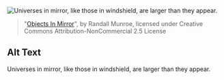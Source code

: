 ![Universes in mirror, like those in windshield, are larger than they appear.](https://imgs.xkcd.com/comics/objects_in_mirror.png)
> "[Objects In Mirror](https://xkcd.com/1125/)", by Randall Munroe, licensed under Creative Commons Attribution-NonCommercial 2.5 License

## Alt Text
Universes in mirror, like those in windshield, are larger than they appear.
